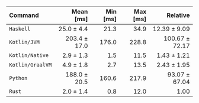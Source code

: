 | Command | Mean [ms] | Min [ms] | Max [ms] | Relative |
|:---|---:|---:|---:|---:|
| `Haskell` | 25.0 ± 4.4 | 21.3 | 34.9 | 12.39 ± 9.09 |
| `Kotlin/JVM` | 203.4 ± 17.0 | 176.0 | 228.8 | 100.67 ± 72.17 |
| `Kotlin/Native` | 2.9 ± 1.3 | 1.5 | 11.5 | 1.43 ± 1.21 |
| `Kotlin/GraalVM` | 4.9 ± 1.8 | 2.7 | 13.5 | 2.43 ± 1.95 |
| `Python` | 188.0 ± 20.5 | 160.6 | 217.9 | 93.07 ± 67.04 |
| `Rust` | 2.0 ± 1.4 | 0.8 | 12.0 | 1.00 |
